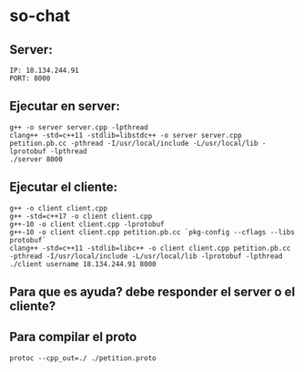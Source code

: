 # so-chat

## Server:
    IP: 18.134.244.91
    PORT: 8000

## Ejecutar en server:
    g++ -o server server.cpp -lpthread
    clang++ -std=c++11 -stdlib=libstdc++ -o server server.cpp petition.pb.cc -pthread -I/usr/local/include -L/usr/local/lib -lprotobuf -lpthread
    ./server 8000

## Ejecutar el cliente:
    g++ -o client client.cpp
    g++ -std=c++17 -o client client.cpp
    g++-10 -o client client.cpp -lprotobuf
    g++-10 -o client client.cpp petition.pb.cc `pkg-config --cflags --libs protobuf`
    clang++ -std=c++11 -stdlib=libc++ -o client client.cpp petition.pb.cc -pthread -I/usr/local/include -L/usr/local/lib -lprotobuf -lpthread
    ./client username 18.134.244.91 8000

## Para que es ayuda? debe responder el server o el cliente?

## Para compilar el proto
    protoc --cpp_out=./ ./petition.proto
